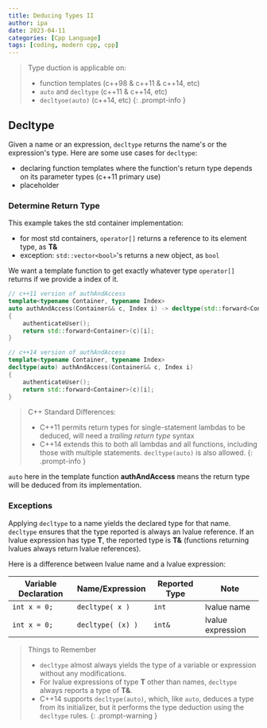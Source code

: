 ```yaml
---
title: Deducing Types II
author: ipa
date: 2023-04-11
categories: [Cpp Language]
tags: [coding, modern cpp, cpp]
---
```


> Type duction is applicable on:
> - function templates (c++98 & c++11 & c++14, etc)
> - `auto` and `decltype` (c++11 & c++14, etc)
> - `decltyoe(auto)` (c++14, etc)
{: .prompt-info }

## Decltype

Given a name or an expression, `decltype` returns the name's or the expression's type. Here are some use cases for `decltype`:

- declaring function templates where the function's return type depends on its parameter types (c++11 primary use)
- placeholder

### Determine Return Type

This example takes the std container implementation:

- for most std containers, `operator[]` returns a reference to its element type, as **T&**
- exception: `std::vector<bool>`'s returns a new object, as `bool`

We want a template function to get exactly whatever type `operator[]` returns if we provide a index of it.

```c++
// c++11 version of authAndAccess
template<typename Container, typename Index>
auto authAndAccess(Container&& c, Index i) -> decltype(std::forward<Container>(c)[i])
{
    authenticateUser();
    return std::forward<Container>(c)[i];
}
```
```c++
// c++14 version of authAndAccess
template<typename Container, typename Index>
decltype(auto) authAndAccess(Container&& c, Index i)
{
	authenticateUser();
	return std::forward<Container>(c)[i];
}
```

> C++ Standard Differences:
>
> - C++11 permits return types for single-statement lambdas to be deduced, will need a *trailing return type* syntax
> - C++14 extends this to both all lambdas and all functions, including those with multiple statements. `decltype(auto)` is also allowed.
{: .prompt-info }

`auto` here in the template function **authAndAccess** means the return type will be deduced from its implementation.

### Exceptions

Applying `decltype` to a name yields the declared type for that name. `decltype` ensures that the type reported is always an lvalue reference. If an lvalue expression has type **T**, the reported type is **T&** (functions returning lvalues always return lvalue references).

Here is a difference between lvalue name and a lvalue expression:

| Variable Declaration | Name/Expression   | Reported Type | Note              |
| -------------------- | ----------------- | ------------- | ----------------- |
| `int x = 0;`         | `decltype( x )`   | `int`         | lvalue name       |
| `int x = 0;`         | `decltype( (x) )` | `int&`        | lvalue expression |

> Things to Remember
> - `decltype` almost always yields the type of a variable or expression without any modifications.
> - For lvalue expressions of type **T** other than names, `decltype` always reports a type of **T&**.
> - C++14 supports `decltype(auto)`, which, like `auto`, deduces a type from its initializer, but it performs the type deduction using the `decltype` rules.
{: .prompt-warning }
